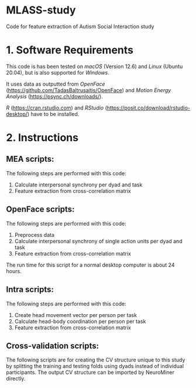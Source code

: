 # MLASS-study
Code for feature extraction of Autism Social Interaction study

# 1. Software Requirements
This code is has been tested on _macOS_ (Version 12.6) and _Linux_ (Ubuntu 20.04), but is also supported for _Windows_. 

It uses data as outputted from _OpenFace_ (https://github.com/TadasBaltrusaitis/OpenFace) and _Motion Energy Analysis_ (https://psync.ch/downloads/).

_R_ (https://cran.rstudio.com) and _RStudio_ (https://posit.co/download/rstudio-desktop/) have to be installed. 


# 2. Instructions
## MEA scripts:
The following steps are performed with this code:
1. Calculate interpersonal synchrony per dyad and task
2. Feature extraction from cross-correlation matrix

## OpenFace scripts:
The following steps are performed with this code:
1. Preprocess data
2. Calculate interpersonal synchrony of single action units per dyad and task
3. Feature extraction from cross-correlation matrix

The run time for this script for a normal desktop computer is about 24 hours.

## Intra scripts:
The following steps are performed with this code:
1. Create head movement vector per person per task
2. Calculate head-body coordination per person per task
3. Feature extraction from cross-correlation matrix

## Cross-validation scripts:
The following scripts are for creating the CV structure unique to this study by splitting the training and testing folds using dyads instead of individual participants. The output CV structure can be imported by NeuroMiner directly. 

